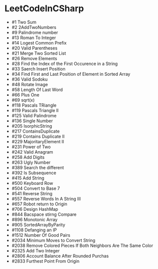 # LeetCodeInCSharp

+ #1 Two Sum
+ #2 2AddTwoNumbers
+ #9 Palindrome number
+ #13 Roman To Integer
+ #14 Logest Common Prefix
+ #20 Valid Parentheses
+ #21 Merge Two Sorted List
+ #26 Remove Elements
+ #28 Find the Index of the First Occurence in a String
+ #33 Saerch Insert Position
+ #34 Find First and Last Position of Element in Sorted Array
+ #36 Valid Sodoku
+ #48 Rotate Image
+ #58 Length Of Last Word
+ #66 Plus One
+ #69 sqrt(x)
+ #118 Pascals TRiangle
+ #119 Pascals Triangle II
+ #125 Valid Palindrome
+ #136 Single Number
+ #205 IsorphicString
+ #217 ContainsDuplicate
+ #219 Contains Duplicate II
+ #229 MajoritaryElement II
+ #231 Power of Two
+ #242 Valid Anagram
+ #258 Add Digits
+ #263 Ugly Number
+ #389 Search the different
+ #392 Is Subsequence
+ #415 Add String
+ #500 Keyboard Row
+ #504 Convert to Base 7
+ #541 Reverse String
+ #557 Reverse Words In A String III
+ #657 Robot return to Origin
+ #706 Design HashMap
+ #844 Bacspace stirng Compare
+ #896 Monotonic Array
+ #905 SortedArrayByParity
+ #1108 Defanging an IP
+ #1512 Number Of Good Pairs
+ #2034 Minimum Moves to Convert String
+ #2038 Remove Colored Pieces If Both Neighbors Are The Same Color
+ #2325 Add Two Integer
+ #2806 Account Balance After Rounded Purchas
+ #2833 Furthest Point From Origin



